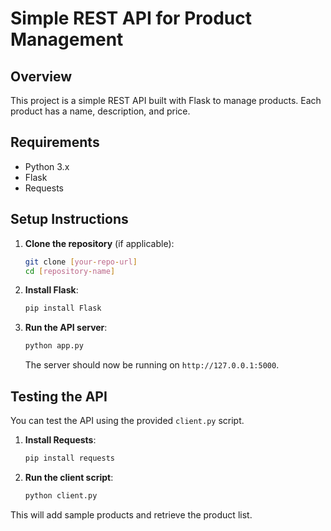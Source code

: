 # Simple REST API for Product Management

## Overview
This project is a simple REST API built with Flask to manage products. Each product has a name, description, and price.

## Requirements
- Python 3.x
- Flask
- Requests 

## Setup Instructions

1. **Clone the repository** (if applicable):
    ```bash
    git clone [your-repo-url]
    cd [repository-name]
    ```

2. **Install Flask**:
    ```bash
    pip install Flask
    ```

3. **Run the API server**:
    ```bash
    python app.py
    ```
   The server should now be running on `http://127.0.0.1:5000`.

## Testing the API

You can test the API using the provided `client.py` script. 

1. **Install Requests**:
    ```bash
    pip install requests
    ```

2. **Run the client script**:
    ```bash
    python client.py
    ```
   
This will add sample products and retrieve the product list.